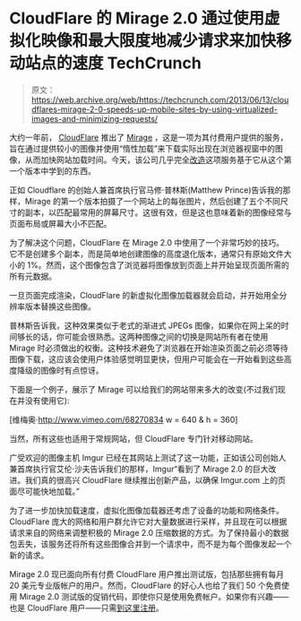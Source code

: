 # CloudFlare 的 Mirage 2.0 通过使用虚拟化映像和最大限度地减少请求来加快移动站点的速度 TechCrunch

> 原文：<https://web.archive.org/web/https://techcrunch.com/2013/06/13/cloudflares-mirage-2-0-speeds-up-mobile-sites-by-using-virtualized-images-and-minimizing-requests/>

大约一年前， [CloudFlare](https://web.archive.org/web/20221206051331/http://cloudflare.com/) 推出了 [Mirage](https://web.archive.org/web/20221206051331/http://blog.cloudflare.com/introducing-mirage-intelligent-image-loading) ，这是一项为其付费用户提供的服务，旨在通过提供较小的图像并使用“惰性加载”来下载实际出现在浏览器视窗中的图像，从而加快网站加载时间。今天，该公司几乎完全[改造](https://web.archive.org/web/20221206051331/http://blog.cloudflare.com/)这项服务基于它从这个第一个版本中学到的东西。

正如 Cloudflare 的创始人兼首席执行官马修·普林斯(Matthew Prince)告诉我的那样，Mirage 的第一个版本拍摄了一个网站上的每张图片，然后创建了五个不同尺寸的副本，以匹配最常用的屏幕尺寸。这很有效，但是这也意味着新的图像经常与页面布局或屏幕大小不匹配。

为了解决这个问题，CloudFlare 在 Mirage 2.0 中使用了一个非常巧妙的技巧。它不是创建多个副本，而是简单地创建图像的高度退化版本，通常只有原始文件大小的 1%。然而，这个图像包含了浏览器将图像放到页面上并开始呈现页面所需的所有元数据。

一旦页面完成渲染，CloudFlare 的新虚拟化图像加载器就会启动，并开始用全分辨率版本替换这些图像。

普林斯告诉我，这种效果类似于老式的渐进式 JPEGs 图像，如果你在网上呆的时间够长的话，你可能会很熟悉。这两种图像之间的切换是网站所有者在使用 Mirage 时必须做出的权衡。这种技术避免了浏览器在开始渲染页面之前必须等待图像下载，这应该会使用户体验感觉明显更快，但用户可能会在一开始看到这些高度降级的图像时有点惊讶。

下面是一个例子，展示了 Mirage 可以给我们的网站带来多大的改变(不过我们现在并没有使用它):

[维梅奥·http://www.vimeo.com/68270834 w = 640 & h = 360]

当然，所有这些也适用于常规网站，但 CloudFlare 专门针对移动网站。

广受欢迎的图像主机 Imgur 已经在其网站上测试了这一功能，正如该公司创始人兼首席执行官艾伦·沙夫告诉我们的那样，Imgur“看到了 Mirage 2.0 的巨大改进。我们真的很高兴 CloudFlare 继续推出创新产品，以确保 Imgur.com 上的页面尽可能快地加载。”

为了进一步加快加载速度，虚拟化图像加载器还考虑了设备的功能和网络条件。CloudFlare 庞大的网络和用户群允许它对大量数据进行采样，并且现在可以根据请求来自的网络来调整积极的 Mirage 2.0 压缩数据的方式。为了保持最小的数据包丢失，该服务还将所有这些图像合并到一个请求中，而不是为每个图像发起一个新的请求。

Mirage 2.0 现已面向所有付费 CloudFlare 用户推出测试版，包括那些拥有每月 20 美元专业版帐户的用户。然而，CloudFlare 的好心人也给了我们 50 个免费使用 Mirage 2.0 测试版的促销代码，即使你只是使用免费帐户。如果你有兴趣——也是 CloudFlare 用户——只需[到这里注册](https://web.archive.org/web/20221206051331/https://www.cloudflare.com/mirage-beta-techcrunch)。